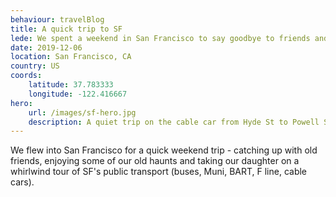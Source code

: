 ```yaml
---
behaviour: travelBlog
title: A quick trip to SF
lede: We spent a weekend in San Francisco to say goodbye to friends and our old home before moving back to Australia
date: 2019-12-06
location: San Francisco, CA
country: US
coords:
    latitude: 37.783333
    longitude: -122.416667
hero:
    url: /images/sf-hero.jpg
    description: A quiet trip on the cable car from Hyde St to Powell St.
---
```

We flew into San Francisco for a quick weekend trip - catching up with old friends, enjoying some of our old haunts and taking our daughter on a whirlwind tour of SF's public transport (buses, Muni, BART, F line, cable cars). 